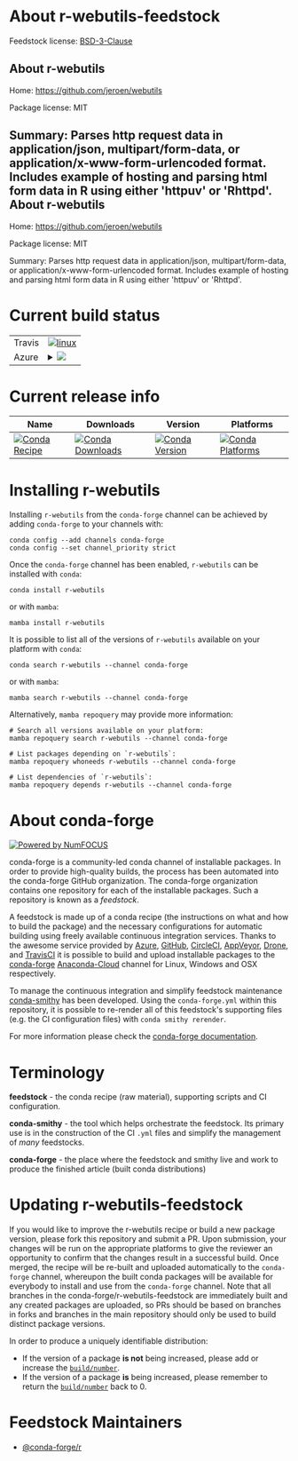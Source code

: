 About r-webutils-feedstock
==========================

Feedstock license: [BSD-3-Clause](https://github.com/conda-forge/r-webutils-feedstock/blob/main/LICENSE.txt)

About r-webutils
----------------

Home: https://github.com/jeroen/webutils

Package license: MIT

Summary: Parses http request data in application/json, multipart/form-data, or application/x-www-form-urlencoded format. Includes example of hosting and parsing html form data in R using either 'httpuv' or 'Rhttpd'.
About r-webutils
----------------

Home: https://github.com/jeroen/webutils

Package license: MIT

Summary: Parses http request data in application/json, multipart/form-data, or application/x-www-form-urlencoded format. Includes example of hosting and parsing html form data in R using either 'httpuv' or 'Rhttpd'.

Current build status
====================


<table><tr>
    <td>Travis</td>
    <td>
      <a href="https://app.travis-ci.com/conda-forge/r-webutils-feedstock">
        <img alt="linux" src="https://img.shields.io/travis/com/conda-forge/r-webutils-feedstock/main.svg?label=Linux">
      </a>
    </td>
  </tr>
    
  <tr>
    <td>Azure</td>
    <td>
      <details>
        <summary>
          <a href="https://dev.azure.com/conda-forge/feedstock-builds/_build/latest?definitionId=2322&branchName=main">
            <img src="https://dev.azure.com/conda-forge/feedstock-builds/_apis/build/status/r-webutils-feedstock?branchName=main">
          </a>
        </summary>
        <table>
          <thead><tr><th>Variant</th><th>Status</th></tr></thead>
          <tbody><tr>
              <td>linux_64_r_base4.1</td>
              <td>
                <a href="https://dev.azure.com/conda-forge/feedstock-builds/_build/latest?definitionId=2322&branchName=main">
                  <img src="https://dev.azure.com/conda-forge/feedstock-builds/_apis/build/status/r-webutils-feedstock?branchName=main&jobName=linux&configuration=linux%20linux_64_r_base4.1" alt="variant">
                </a>
              </td>
            </tr><tr>
              <td>linux_64_r_base4.2</td>
              <td>
                <a href="https://dev.azure.com/conda-forge/feedstock-builds/_build/latest?definitionId=2322&branchName=main">
                  <img src="https://dev.azure.com/conda-forge/feedstock-builds/_apis/build/status/r-webutils-feedstock?branchName=main&jobName=linux&configuration=linux%20linux_64_r_base4.2" alt="variant">
                </a>
              </td>
            </tr><tr>
              <td>linux_aarch64_r_base4.1</td>
              <td>
                <a href="https://dev.azure.com/conda-forge/feedstock-builds/_build/latest?definitionId=2322&branchName=main">
                  <img src="https://dev.azure.com/conda-forge/feedstock-builds/_apis/build/status/r-webutils-feedstock?branchName=main&jobName=linux&configuration=linux%20linux_aarch64_r_base4.1" alt="variant">
                </a>
              </td>
            </tr><tr>
              <td>linux_aarch64_r_base4.2</td>
              <td>
                <a href="https://dev.azure.com/conda-forge/feedstock-builds/_build/latest?definitionId=2322&branchName=main">
                  <img src="https://dev.azure.com/conda-forge/feedstock-builds/_apis/build/status/r-webutils-feedstock?branchName=main&jobName=linux&configuration=linux%20linux_aarch64_r_base4.2" alt="variant">
                </a>
              </td>
            </tr><tr>
              <td>linux_ppc64le_r_base4.1</td>
              <td>
                <a href="https://dev.azure.com/conda-forge/feedstock-builds/_build/latest?definitionId=2322&branchName=main">
                  <img src="https://dev.azure.com/conda-forge/feedstock-builds/_apis/build/status/r-webutils-feedstock?branchName=main&jobName=linux&configuration=linux%20linux_ppc64le_r_base4.1" alt="variant">
                </a>
              </td>
            </tr><tr>
              <td>linux_ppc64le_r_base4.2</td>
              <td>
                <a href="https://dev.azure.com/conda-forge/feedstock-builds/_build/latest?definitionId=2322&branchName=main">
                  <img src="https://dev.azure.com/conda-forge/feedstock-builds/_apis/build/status/r-webutils-feedstock?branchName=main&jobName=linux&configuration=linux%20linux_ppc64le_r_base4.2" alt="variant">
                </a>
              </td>
            </tr><tr>
              <td>osx_64_r_base4.1</td>
              <td>
                <a href="https://dev.azure.com/conda-forge/feedstock-builds/_build/latest?definitionId=2322&branchName=main">
                  <img src="https://dev.azure.com/conda-forge/feedstock-builds/_apis/build/status/r-webutils-feedstock?branchName=main&jobName=osx&configuration=osx%20osx_64_r_base4.1" alt="variant">
                </a>
              </td>
            </tr><tr>
              <td>osx_64_r_base4.2</td>
              <td>
                <a href="https://dev.azure.com/conda-forge/feedstock-builds/_build/latest?definitionId=2322&branchName=main">
                  <img src="https://dev.azure.com/conda-forge/feedstock-builds/_apis/build/status/r-webutils-feedstock?branchName=main&jobName=osx&configuration=osx%20osx_64_r_base4.2" alt="variant">
                </a>
              </td>
            </tr><tr>
              <td>win_64</td>
              <td>
                <a href="https://dev.azure.com/conda-forge/feedstock-builds/_build/latest?definitionId=2322&branchName=main">
                  <img src="https://dev.azure.com/conda-forge/feedstock-builds/_apis/build/status/r-webutils-feedstock?branchName=main&jobName=win&configuration=win%20win_64_" alt="variant">
                </a>
              </td>
            </tr>
          </tbody>
        </table>
      </details>
    </td>
  </tr>
</table>

Current release info
====================

| Name | Downloads | Version | Platforms |
| --- | --- | --- | --- |
| [![Conda Recipe](https://img.shields.io/badge/recipe-r--webutils-green.svg)](https://anaconda.org/conda-forge/r-webutils) | [![Conda Downloads](https://img.shields.io/conda/dn/conda-forge/r-webutils.svg)](https://anaconda.org/conda-forge/r-webutils) | [![Conda Version](https://img.shields.io/conda/vn/conda-forge/r-webutils.svg)](https://anaconda.org/conda-forge/r-webutils) | [![Conda Platforms](https://img.shields.io/conda/pn/conda-forge/r-webutils.svg)](https://anaconda.org/conda-forge/r-webutils) |

Installing r-webutils
=====================

Installing `r-webutils` from the `conda-forge` channel can be achieved by adding `conda-forge` to your channels with:

```
conda config --add channels conda-forge
conda config --set channel_priority strict
```

Once the `conda-forge` channel has been enabled, `r-webutils` can be installed with `conda`:

```
conda install r-webutils
```

or with `mamba`:

```
mamba install r-webutils
```

It is possible to list all of the versions of `r-webutils` available on your platform with `conda`:

```
conda search r-webutils --channel conda-forge
```

or with `mamba`:

```
mamba search r-webutils --channel conda-forge
```

Alternatively, `mamba repoquery` may provide more information:

```
# Search all versions available on your platform:
mamba repoquery search r-webutils --channel conda-forge

# List packages depending on `r-webutils`:
mamba repoquery whoneeds r-webutils --channel conda-forge

# List dependencies of `r-webutils`:
mamba repoquery depends r-webutils --channel conda-forge
```


About conda-forge
=================

[![Powered by
NumFOCUS](https://img.shields.io/badge/powered%20by-NumFOCUS-orange.svg?style=flat&colorA=E1523D&colorB=007D8A)](https://numfocus.org)

conda-forge is a community-led conda channel of installable packages.
In order to provide high-quality builds, the process has been automated into the
conda-forge GitHub organization. The conda-forge organization contains one repository
for each of the installable packages. Such a repository is known as a *feedstock*.

A feedstock is made up of a conda recipe (the instructions on what and how to build
the package) and the necessary configurations for automatic building using freely
available continuous integration services. Thanks to the awesome service provided by
[Azure](https://azure.microsoft.com/en-us/services/devops/), [GitHub](https://github.com/),
[CircleCI](https://circleci.com/), [AppVeyor](https://www.appveyor.com/),
[Drone](https://cloud.drone.io/welcome), and [TravisCI](https://travis-ci.com/)
it is possible to build and upload installable packages to the
[conda-forge](https://anaconda.org/conda-forge) [Anaconda-Cloud](https://anaconda.org/)
channel for Linux, Windows and OSX respectively.

To manage the continuous integration and simplify feedstock maintenance
[conda-smithy](https://github.com/conda-forge/conda-smithy) has been developed.
Using the ``conda-forge.yml`` within this repository, it is possible to re-render all of
this feedstock's supporting files (e.g. the CI configuration files) with ``conda smithy rerender``.

For more information please check the [conda-forge documentation](https://conda-forge.org/docs/).

Terminology
===========

**feedstock** - the conda recipe (raw material), supporting scripts and CI configuration.

**conda-smithy** - the tool which helps orchestrate the feedstock.
                   Its primary use is in the construction of the CI ``.yml`` files
                   and simplify the management of *many* feedstocks.

**conda-forge** - the place where the feedstock and smithy live and work to
                  produce the finished article (built conda distributions)


Updating r-webutils-feedstock
=============================

If you would like to improve the r-webutils recipe or build a new
package version, please fork this repository and submit a PR. Upon submission,
your changes will be run on the appropriate platforms to give the reviewer an
opportunity to confirm that the changes result in a successful build. Once
merged, the recipe will be re-built and uploaded automatically to the
`conda-forge` channel, whereupon the built conda packages will be available for
everybody to install and use from the `conda-forge` channel.
Note that all branches in the conda-forge/r-webutils-feedstock are
immediately built and any created packages are uploaded, so PRs should be based
on branches in forks and branches in the main repository should only be used to
build distinct package versions.

In order to produce a uniquely identifiable distribution:
 * If the version of a package **is not** being increased, please add or increase
   the [``build/number``](https://docs.conda.io/projects/conda-build/en/latest/resources/define-metadata.html#build-number-and-string).
 * If the version of a package **is** being increased, please remember to return
   the [``build/number``](https://docs.conda.io/projects/conda-build/en/latest/resources/define-metadata.html#build-number-and-string)
   back to 0.

Feedstock Maintainers
=====================

* [@conda-forge/r](https://github.com/conda-forge/r/)

